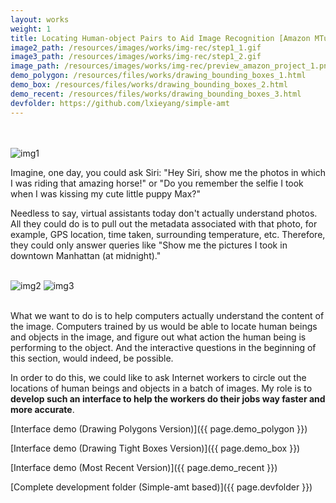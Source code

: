 ```yaml
---
layout: works
weight: 1
title: Locating Human-object Pairs to Aid Image Recognition [Amazon MTurk-based]
image2_path: /resources/images/works/img-rec/step1_1.gif
image3_path: /resources/images/works/img-rec/step1_2.gif
image_path: /resources/images/works/img-rec/preview_amazon_project_1.png
demo_polygon: /resources/files/works/drawing_bounding_boxes_1.html
demo_box: /resources/files/works/drawing_bounding_boxes_2.html
demo_recent: /resources/files/works/drawing_bounding_boxes_3.html
devfolder: https://github.com/lxieyang/simple-amt
---
```


<br><br>
<img class="single-img" src="{{ page.image_path }}" alt="img1"><br>

Imagine, one day, you could ask Siri: "Hey Siri, show me the photos in which I was riding that amazing horse!" or "Do you remember the selfie I took when I was kissing my cute little puppy Max?"

Needless to say, virtual assistants today don't actually understand photos. All they could do is to pull out the metadata associated with that photo, for example, GPS location, time taken, surrounding temperature, etc. Therefore, they could only answer queries like "Show me the pictures I took in downtown Manhattan (at midnight)."


<br>
<div>
<img class="double-img" src="{{ page.image2_path }}" alt="img2">
<img class="double-img" src="{{ page.image3_path }}" alt="img3">
</div>
<br>

What we want to do is to help computers actually understand the content of the image. Computers trained by us would be able to locate human beings and objects in the image, and figure out what action the human being is performing to the object. And the interactive questions in the beginning of this section, would indeed, be possible.

In order to do this, we could like to ask Internet workers to circle out the locations of human beings and objects in a batch of images. My role is to **develop such an interface to help the workers do their jobs way faster and more accurate**.

[Interface demo (Drawing Polygons Version)]({{ page.demo_polygon }})

[Interface demo (Drawing Tight Boxes Version)]({{ page.demo_box }})

[Interface demo (Most Recent Version)]({{ page.demo_recent }})

[Complete development folder (Simple-amt based)]({{ page.devfolder }})
